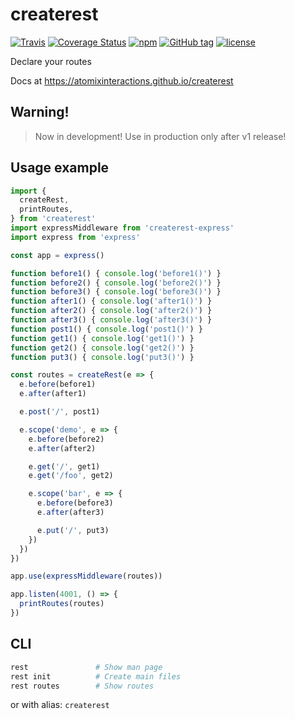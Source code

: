 # createrest

[![Travis](https://img.shields.io/travis/atomixinteractions/createrest.svg)](https://travis-ci.org/atomixinteractions/createrest)
[![Coverage Status](https://coveralls.io/repos/github/atomixinteractions/createrest/badge.svg?branch=master)](https://coveralls.io/github/atomixinteractions/createrest?branch=master)
[![npm](https://img.shields.io/npm/v/createrest.svg)](https://npmjs.com/createrest)
[![GitHub tag](https://img.shields.io/github/tag/atomixinteractions/createrest.svg)](https://github.com/atomixinteractions/createrest)
[![license](https://img.shields.io/github/license/atomixinteractions/createrest.svg)](https://github.com/atomixinteractions/createrest)


Declare your routes

Docs at https://atomixinteractions.github.io/createrest


## Warning!

> Now in development! Use in production only after v1 release!


## Usage example

```js
import {
  createRest,
  printRoutes,
} from 'createrest'
import expressMiddleware from 'createrest-express'
import express from 'express'

const app = express()

function before1() { console.log('before1()') }
function before2() { console.log('before2()') }
function before3() { console.log('before3()') }
function after1() { console.log('after1()') }
function after2() { console.log('after2()') }
function after3() { console.log('after3()') }
function post1() { console.log('post1()') }
function get1() { console.log('get1()') }
function get2() { console.log('get2()') }
function put3() { console.log('put3()') }

const routes = createRest(e => {
  e.before(before1)
  e.after(after1)

  e.post('/', post1)

  e.scope('demo', e => {
    e.before(before2)
    e.after(after2)

    e.get('/', get1)
    e.get('/foo', get2)

    e.scope('bar', e => {
      e.before(before3)
      e.after(after3)

      e.put('/', put3)
    })
  })
})

app.use(expressMiddleware(routes))

app.listen(4001, () => {
  printRoutes(routes)
})
```


## CLI

```bash
rest               # Show man page
rest init          # Create main files
rest routes        # Show routes
```

or with alias: `createrest`
